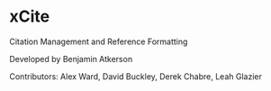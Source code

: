 # xCite
Citation Management and Reference Formatting


Developed by Benjamin Atkerson


Contributors:
Alex Ward,
David Buckley, 
Derek Chabre,
Leah Glazier

